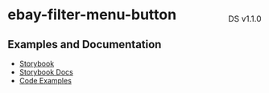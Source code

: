 <h1 style='display: flex; justify-content: space-between; align-items: center;'>
    <span>
        ebay-filter-menu-button
    </span>
    <span style='font-weight: normal; font-size: medium; margin-bottom: -15px;'>
        DS v1.1.0
    </span>
</h1>

## Examples and Documentation

- [Storybook](https://ebay.github.io/ebayui-core/?path=/story/buttons-ebay-filter-menu-button)
- [Storybook Docs](https://ebay.github.io/ebayui-core/?path=/docs/buttons-ebay-filter-menu-button)
- [Code Examples](https://github.com/eBay/ebayui-core/tree/master/src/components/ebay-filter-menu-button/examples)
